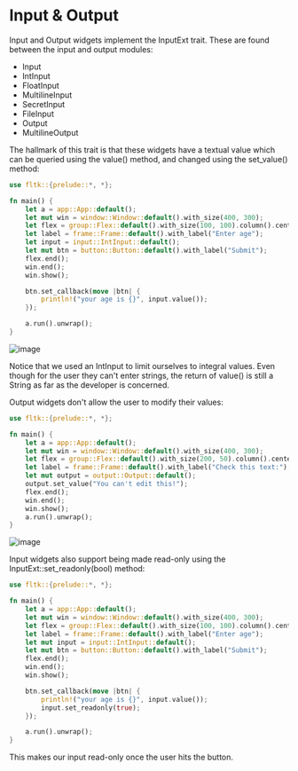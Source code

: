 # Input & Output

Input and Output widgets implement the InputExt trait. These are found between the input and output modules:
- Input
- IntInput
- FloatInput
- MultilineInput
- SecretInput
- FileInput
- Output
- MultilineOutput

The hallmark of this trait is that these widgets have a textual value which can be queried using the value() method, and changed using the set_value() method:
```rust
use fltk::{prelude::*, *};

fn main() {
    let a = app::App::default();
    let mut win = window::Window::default().with_size(400, 300);
    let flex = group::Flex::default().with_size(100, 100).column().center_of_parent();
    let label = frame::Frame::default().with_label("Enter age");
    let input = input::IntInput::default();
    let mut btn = button::Button::default().with_label("Submit");
    flex.end();
    win.end();
    win.show();

    btn.set_callback(move |btn| {
        println!("your age is {}", input.value());
    });

    a.run().unwrap();
}
```

![image](https://user-images.githubusercontent.com/37966791/145727249-2fa4d384-2bd3-41fd-bbae-61a3a33b12f6.png)

Notice that we used an IntInput to limit ourselves to integral values. Even though for the user they can't enter strings, the return of value() is still a String as far as the developer is concerned.

Output widgets don't allow the user to modify their values:
```rust
use fltk::{prelude::*, *};

fn main() {
    let a = app::App::default();
    let mut win = window::Window::default().with_size(400, 300);
    let flex = group::Flex::default().with_size(200, 50).column().center_of_parent();
    let label = frame::Frame::default().with_label("Check this text:");
    let mut output = output::Output::default();
    output.set_value("You can't edit this!");
    flex.end();
    win.end();
    win.show();
    a.run().unwrap();
}
```

![image](https://user-images.githubusercontent.com/37966791/145727261-88ec533f-200b-4df7-a570-76ebd2ba520a.png)

Input widgets also support being made read-only using the InputExt::set_readonly(bool) method:
```rust
use fltk::{prelude::*, *};

fn main() {
    let a = app::App::default();
    let mut win = window::Window::default().with_size(400, 300);
    let flex = group::Flex::default().with_size(100, 100).column().center_of_parent();
    let label = frame::Frame::default().with_label("Enter age");
    let mut input = input::IntInput::default();
    let mut btn = button::Button::default().with_label("Submit");
    flex.end();
    win.end();
    win.show();

    btn.set_callback(move |btn| {
        println!("your age is {}", input.value());
        input.set_readonly(true);
    });

    a.run().unwrap();
}
```
This makes our input read-only once the user hits the button.
